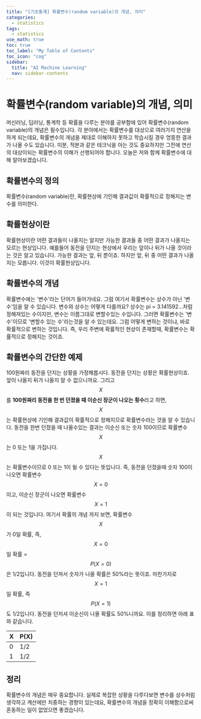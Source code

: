 ```yaml
---
title: "[기초통계] 확률변수(random variable)의 개념, 의미" 
categories:
  - statistics
tags:
  - statistics
use_math: true
toc: true
toc_label: "My Table of Contents"
toc_icon: "cog"
sidebar:
  title: "AI Machine Learning"
  nav: sidebar-contents
---
```


# 확률변수(random variable)의 개념, 의미

머신러닝, 딥러닝, 통계학 등 확률을 다루는 분야를 공부함에 있어 확률변수(random variable)의 개념은 필수입니다. 
각 분야에서는 확률변수를 대상으로 여러가지 연산을 하게 되는데요, 
확률변수의 개념을 제대로 이해하지 못하고 학습시킬 경우 엉뚱한 결과가 나올 수도 있습니다. 
미분, 적분과 같은 테크닉을 아는 것도 중요하지만 그전에 연산의 대상이되는 확률변수의 이해가 선행되어야 합니다. 
오늘은 저와 함께 확률변수에 대해 알아보겠습니다. 

## 확률변수의 정의

확률변수(random variable)란, 확률현상에 기인해 결과값이 확률적으로 정해지는 변수를 의미한다.  

## 확률현상이란

확률현상이란 어떤 결과들이 나올지는 알지만 가능한 결과들 중 어떤 결과가 나올지는 모르는 현상입니다. 
예를들어 동전을 던지는 현상에서 우리는 앞이나 뒤가 나올 것이라는 것은 알고 있습니다. 가능한 결과는 앞, 뒤 뿐이죠. 
하지만 앞, 뒤 중 어떤 결과가 나올지는 모릅니다. 이것이 확률현상입니다. 

## 확률변수의 개념

확률변수에는 '변수'라는 단어가 들어가네요. 
그럼 여기서 확률변수는 상수가 아닌 '변수'임을 알 수 있습니다. 
변수와 상수는 어떻게 다를까요? 
상수는 pi = 3.141592...처럼 정해져있는 수이지만, 
변수는 이름그대로 변할수있는 수입니다. 
그러면 확률변수는 '변수'이므로 '변할수 있는 수'라는것을 알 수 있는데요. 
그럼 어떻게 변하는 것이냐, 
바로 확률적으로 변하는 것입니다. 
즉, 우리 주변에 확률적인 현상이 존재할때, 
확률변수는 확률적으로 정해지는 것이죠. 


## 확률변수의 간단한 예제

100원짜리 동전을 던지는 상황을 가정해봅시다. 
동전을 던지는 상황은 확률현상이죠. 앞이 나올지 뒤가 나올지 알 수 없으니까요. 
그리고 $$X$$를 **100원짜리 동전을 한 번 던졌을 때 이순신 장군이 나오는 횟수**라고 하면, 
$$X$$는 확률현상에 기인해 결과값이 확률적으로 정해지므로 확률변수라는 것을 알 수 있습니다.
동전을 한번 던졌을 때 나올수있는 결과는 이순신 또는 숫자 100이므로 
확률변수 $$X$$는 0 또는 1을 가집니다. 
$$X$$는 확률변수이므로 0 또는 1이 될 수 있다는 뜻입니다.
즉, 동전을 던졌을때 숫자 100이 나오면 확률변수 $$X = 0$$이고, 
이순신 장군이 나오면 확률변수 $$X = 1$$이 되는 것입니다. 
여기서 확률의 개념 까지 보면, 
확률변수 $$X$$가 0일 확률, 즉, $$X=0$$일 확률 = $$P(X=0)$$은 1/2입니다. 
동전을 던져서 숫자가 나올 확률은 50%라는 뜻이죠. 
마찬가지로 $$X=1$$일 확률, 즉 $$P(X=1)$$도 1/2입니다. 
동전을 던저셔 이순신이 나올 확률도 50%니까요. 
이를 정리하면 아래 표와 같습니다. 

X | P(X)
--|------
0 | 1/2
1 | 1/2

## 정리 

확률변수의 개념은 매우 중요합니다. 
실제로 복잡한 상황을 다루다보면 변수를 상수처럼 생각하고 계산에만 치중하는 경향이 있는데요, 
확률변수의 개념을 정확히 이해함으로써 혼동하는 일이 없었으면 좋겠습니다. 

